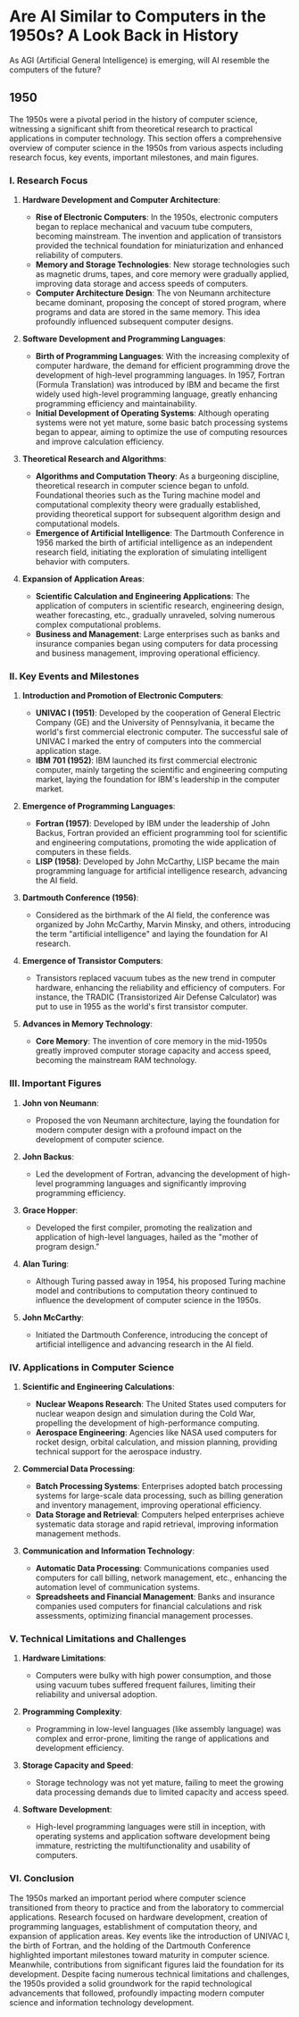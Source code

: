 # Are AI Similar to Computers in the 1950s? A Look Back in History

As AGI (Artificial General Intelligence) is emerging, will AI resemble the computers of the future?

## 1950

The 1950s were a pivotal period in the history of computer science, witnessing a significant shift from theoretical research to practical applications in computer technology. This section offers a comprehensive overview of computer science in the 1950s from various aspects including research focus, key events, important milestones, and main figures.

### I. Research Focus

1. **Hardware Development and Computer Architecture**:
   - **Rise of Electronic Computers**: In the 1950s, electronic computers began to replace mechanical and vacuum tube computers, becoming mainstream. The invention and application of transistors provided the technical foundation for miniaturization and enhanced reliability of computers.
   - **Memory and Storage Technologies**: New storage technologies such as magnetic drums, tapes, and core memory were gradually applied, improving data storage and access speeds of computers.
   - **Computer Architecture Design**: The von Neumann architecture became dominant, proposing the concept of stored program, where programs and data are stored in the same memory. This idea profoundly influenced subsequent computer designs.

2. **Software Development and Programming Languages**:
   - **Birth of Programming Languages**: With the increasing complexity of computer hardware, the demand for efficient programming drove the development of high-level programming languages. In 1957, Fortran (Formula Translation) was introduced by IBM and became the first widely used high-level programming language, greatly enhancing programming efficiency and maintainability.
   - **Initial Development of Operating Systems**: Although operating systems were not yet mature, some basic batch processing systems began to appear, aiming to optimize the use of computing resources and improve calculation efficiency.

3. **Theoretical Research and Algorithms**:
   - **Algorithms and Computation Theory**: As a burgeoning discipline, theoretical research in computer science began to unfold. Foundational theories such as the Turing machine model and computational complexity theory were gradually established, providing theoretical support for subsequent algorithm design and computational models.
   - **Emergence of Artificial Intelligence**: The Dartmouth Conference in 1956 marked the birth of artificial intelligence as an independent research field, initiating the exploration of simulating intelligent behavior with computers.

4. **Expansion of Application Areas**:
   - **Scientific Calculation and Engineering Applications**: The application of computers in scientific research, engineering design, weather forecasting, etc., gradually unraveled, solving numerous complex computational problems.
   - **Business and Management**: Large enterprises such as banks and insurance companies began using computers for data processing and business management, improving operational efficiency.

### II. Key Events and Milestones

1. **Introduction and Promotion of Electronic Computers**:
   - **UNIVAC I (1951)**: Developed by the cooperation of General Electric Company (GE) and the University of Pennsylvania, it became the world's first commercial electronic computer. The successful sale of UNIVAC I marked the entry of computers into the commercial application stage.
   - **IBM 701 (1952)**: IBM launched its first commercial electronic computer, mainly targeting the scientific and engineering computing market, laying the foundation for IBM's leadership in the computer market.

2. **Emergence of Programming Languages**:
   - **Fortran (1957)**: Developed by IBM under the leadership of John Backus, Fortran provided an efficient programming tool for scientific and engineering computations, promoting the wide application of computers in these fields.
   - **LISP (1958)**: Developed by John McCarthy, LISP became the main programming language for artificial intelligence research, advancing the AI field.

3. **Dartmouth Conference (1956)**:
   - Considered as the birthmark of the AI field, the conference was organized by John McCarthy, Marvin Minsky, and others, introducing the term "artificial intelligence" and laying the foundation for AI research.

4. **Emergence of Transistor Computers**:
   - Transistors replaced vacuum tubes as the new trend in computer hardware, enhancing the reliability and efficiency of computers. For instance, the TRADIC (Transistorized Air Defense Calculator) was put to use in 1955 as the world's first transistor computer.

5. **Advances in Memory Technology**:
   - **Core Memory**: The invention of core memory in the mid-1950s greatly improved computer storage capacity and access speed, becoming the mainstream RAM technology.

### III. Important Figures

1. **John von Neumann**:
   - Proposed the von Neumann architecture, laying the foundation for modern computer design with a profound impact on the development of computer science.

2. **John Backus**:
   - Led the development of Fortran, advancing the development of high-level programming languages and significantly improving programming efficiency.

3. **Grace Hopper**:
   - Developed the first compiler, promoting the realization and application of high-level languages, hailed as the "mother of program design."

4. **Alan Turing**:
   - Although Turing passed away in 1954, his proposed Turing machine model and contributions to computation theory continued to influence the development of computer science in the 1950s.

5. **John McCarthy**:
   - Initiated the Dartmouth Conference, introducing the concept of artificial intelligence and advancing research in the AI field.

### IV. Applications in Computer Science

1. **Scientific and Engineering Calculations**:
   - **Nuclear Weapons Research**: The United States used computers for nuclear weapon design and simulation during the Cold War, propelling the development of high-performance computing.
   - **Aerospace Engineering**: Agencies like NASA used computers for rocket design, orbital calculation, and mission planning, providing technical support for the aerospace industry.

2. **Commercial Data Processing**:
   - **Batch Processing Systems**: Enterprises adopted batch processing systems for large-scale data processing, such as billing generation and inventory management, improving operational efficiency.
   - **Data Storage and Retrieval**: Computers helped enterprises achieve systematic data storage and rapid retrieval, improving information management methods.

3. **Communication and Information Technology**:
   - **Automatic Data Processing**: Communications companies used computers for call billing, network management, etc., enhancing the automation level of communication systems.
   - **Spreadsheets and Financial Management**: Banks and insurance companies used computers for financial calculations and risk assessments, optimizing financial management processes.

### V. Technical Limitations and Challenges

1. **Hardware Limitations**:
   - Computers were bulky with high power consumption, and those using vacuum tubes suffered frequent failures, limiting their reliability and universal adoption.

2. **Programming Complexity**:
   - Programming in low-level languages (like assembly language) was complex and error-prone, limiting the range of applications and development efficiency.

3. **Storage Capacity and Speed**:
   - Storage technology was not yet mature, failing to meet the growing data processing demands due to limited capacity and access speed.

4. **Software Development**:
   - High-level programming languages were still in inception, with operating systems and application software development being immature, restricting the multifunctionality and usability of computers.

### VI. Conclusion

The 1950s marked an important period where computer science transitioned from theory to practice and from the laboratory to commercial applications. Research focused on hardware development, creation of programming languages, establishment of computation theory, and expansion of application areas. Key events like the introduction of UNIVAC I, the birth of Fortran, and the holding of the Dartmouth Conference highlighted important milestones toward maturity in computer science. Meanwhile, contributions from significant figures laid the foundation for its development. Despite facing numerous technical limitations and challenges, the 1950s provided a solid groundwork for the rapid technological advancements that followed, profoundly impacting modern computer science and information technology development.